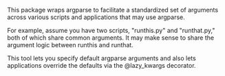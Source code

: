 This package wraps argparse to facilitate a standardized set of arguments
across various scripts and applications that may use argparse.

For example, assume you have two scripts, "runthis.py" and "runthat.py," both
of which share common arguments.  It may make sense to share the argument logic
between runthis and runthat.

This tool lets you specify default argparse arguments and also lets
applications override the defaults via the @lazy_kwargs decorator.
